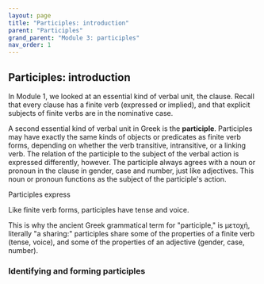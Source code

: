 ```yaml
---
layout: page
title: "Participles: introduction"
parent: "Participles"
grand_parent: "Module 3: participles"
nav_order: 1
---
```




## Participles: introduction

In Module 1, we looked at an essential kind of verbal unit, the clause.  Recall that every clause has a finite verb (expressed or implied), and that explicit subjects of finite verbs are in the nominative case.

A second essential kind of verbal unit in Greek is the **participle**.  Participles may have exactly the same kinds of objects or predicates as finite verb forms, depending on whether the verb transitive, intransitive, or a linking verb.  The relation of the participle to the subject of the verbal action is expressed differently, however. The participle always agrees with a noun or pronoun in the clause in gender, case and number, just like adjectives.  This noun or pronoun functions as the subject of the participle's action.  

Participles express 



Like finite verb forms, participles have tense and voice.  


This is why the ancient Greek grammatical term for "participle," is μετοχή, literally  "a sharing:" participles share some of the properties of a finite verb (tense, voice), and some of the properties of an adjective (gender, case, number).


### Identifying and forming  participles










